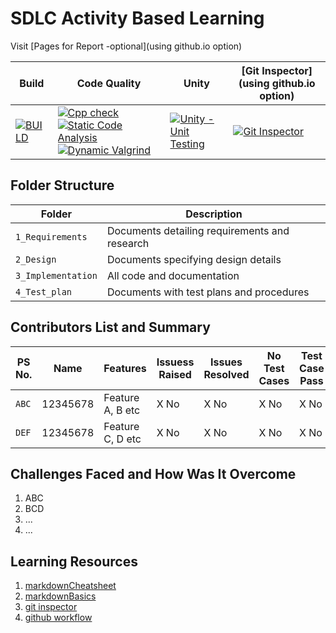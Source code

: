 # SDLC Activity Based Learning

Visit [Pages for Report -optional](using github.io option)

Build | Code Quality | Unity | [Git Inspector](using github.io option)
------|----------|-------|--------------
[![BUILD](https://github.com/indrakumar1999/MiniProject-311053/actions/workflows/Build.yml/badge.svg)](https://github.com/indrakumar1999/MiniProject-311053/actions/workflows/Build.yml) | [![Cpp check](https://github.com/indrakumar1999/MiniProject-311053/actions/workflows/cppcheck.yml/badge.svg)](https://github.com/indrakumar1999/MiniProject-311053/actions/workflows/cppcheck.yml) [![Static Code Analysis](https://github.com/indrakumar1999/MiniProject-311053/actions/workflows/static.yml/badge.svg)](https://github.com/indrakumar1999/MiniProject-311053/actions/workflows/static.yml) [![Dynamic Valgrind](https://github.com/prithvisekhar/AppliedSDLC_Template/actions/workflows/CodeQuality_Dynamic.yml/badge.svg)](https://github.com/prithvisekhar/AppliedSDLC_Template/actions/workflows/CodeQuality_Dynamic.yml)| [![Unity - Unit Testing](https://github.com/prithvisekhar/AppliedSDLC_Template/actions/workflows/unity.yml/badge.svg)](https://github.com/prithvisekhar/AppliedSDLC_Template/actions/workflows/unity.yml)| [![Git Inspector](https://github.com/indrakumar1999/MiniProject-311053/actions/workflows/Git_Inspector.yml/badge.svg)](https://github.com/indrakumar1999/MiniProject-311053/actions/workflows/Git_Inspector.yml)


## Folder Structure
Folder             | Description
-------------------| -----------------------------------------
`1_Requirements`   | Documents detailing requirements and research
`2_Design`         | Documents specifying design details
`3_Implementation` | All code and documentation
`4_Test_plan`      | Documents with test plans and procedures

## Contributors List and Summary

PS No. |  Name   |    Features    | Issuess Raised |Issues Resolved|No Test Cases|Test Case Pass
-------|---------|----------------|----------------|---------------|-------------|--------------
`ABC` | 12345678  | Feature A, B etc    | X No     | X No   |X No   |X No     
`DEF` | 12345678  | Feature C, D etc    | X No     | X No   |X No   |X No     

## Challenges Faced and How Was It Overcome

1. ABC
2. BCD
3. ...
4. ...

## Learning Resources
1. [markdownCheatsheet](https://github.com/adam-p/markdown-here/wiki/Markdown-Cheatsheet)
2. [markdownBasics](https://guides.github.com/features/mastering-markdown/)
3. [git inspector](https://github.com/ejwa/gitinspector.git)
4. [github workflow](https://docs.github.com/en/actions/learn-github-action)

